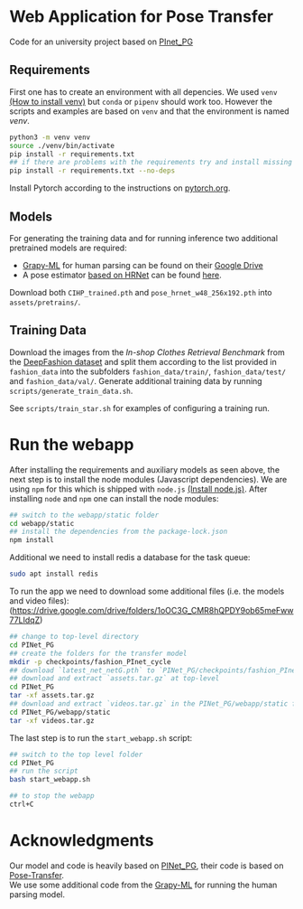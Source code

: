 # Web Application for Pose Transfer
Code for an university project based on [PInet_PG](https://github.com/Zhangjinso/PINet_PG)

## Requirements

First one has to create an environment with all depencies.
We used `venv` [(How to install venv)](https://packaging.python.org/guides/installing-using-pip-and-virtual-environments/#installing-virtualenv) but `conda` or `pipenv` should work too. However the scripts and examples are based on `venv` and that the environment is named *venv*.

```bash
python3 -m venv venv
source ./venv/bin/activate
pip install -r requirements.txt
## if there are problems with the requirements try and install missing depencies manually
pip install -r requirements.txt --no-deps
```

Install Pytorch according to the instructions on [pytorch.org](https://pytorch.org/).

## Models

For generating the training data and for running inference two additional pretrained models are required:

 - [Grapy-ML](https://github.com/Charleshhy/Grapy-ML) for human parsing can be found on their [Google Drive](https://drive.google.com/drive/folders/1eQ9IV4QmcM5dLCuVMSVE3ogVpL6qUQL5)
 - A pose estimator [based on HRNet](https://github.com/HRNet/HRNet-Human-Pose-Estimation) can be found [here](https://drive.google.com/drive/folders/1nzM_OBV9LbAEA7HClC0chEyf_7ECDXYA).

Download both `CIHP_trained.pth` and `pose_hrnet_w48_256x192.pth` into `assets/pretrains/`.

## Training Data

Download the images from the *In-shop Clothes Retrieval Benchmark* from the [DeepFashion dataset](http://mmlab.ie.cuhk.edu.hk/projects/DeepFashion/InShopRetrieval.html) and split them according to the list provided in `fashion_data` into the subfolders `fashion_data/train/`, `fashion_data/test/` and `fashion_data/val/`.
Generate additional training data by running `scripts/generate_train_data.sh`.

See `scripts/train_star.sh` for examples of configuring a training run.

# Run the webapp

After installing the requirements and auxiliary models as seen above, the next step is to install the node modules (Javascript dependencies). We are using `npm` for this which is shipped with `node.js` [(Install node.js)](https://nodejs.org/en/).
After installing `node` and `npm` one can install the node modules:
```bash
## switch to the webapp/static folder
cd webapp/static
## install the dependencies from the package-lock.json
npm install
```

Additional we need to install redis a database for the task queue:
```bash
sudo apt install redis
```

To run the app we need to download some additional files (i.e. the models and video files):
(https://drive.google.com/drive/folders/1oOC3G_CMR8hQPDY9ob65meFww77LIdqZ)
```bash
## change to top-level directory
cd PINet_PG
## create the folders for the transfer model
mkdir -p checkpoints/fashion_PInet_cycle
## download `latest_net_netG.pth` to `PINet_PG/checkpoints/fashion_PInet_cycle
## download and extract `assets.tar.gz` at top-level
cd PINet_PG
tar -xf assets.tar.gz
## download and extract `videos.tar.gz` in the PINet_PG/webapp/static folder
cd PINet_PG/webapp/static
tar -xf videos.tar.gz
```

The last step is to run the `start_webapp.sh` script:
```bash
## switch to the top level folder
cd PINet_PG
## run the script
bash start_webapp.sh

## to stop the webapp
ctrl+C
```

# Acknowledgments

Our model and code is heavily based on [PINet_PG](https://github.com/Zhangjinso/PINet_PG), their code is based on [Pose-Transfer](https://github.com/tengteng95/Pose-Transfer).  
We use some additional code from the [Grapy-ML](https://github.com/Charleshhy/Grapy-ML) for running the human parsing model.
